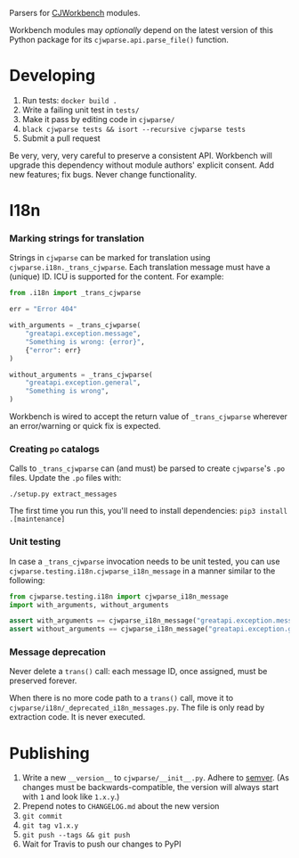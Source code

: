 Parsers for [CJWorkbench](https://github.com/CJWorkbench/cjworkbench) modules.

Workbench modules may _optionally_ depend on the latest version of this Python
package for its `cjwparse.api.parse_file()` function.

Developing
==========

1. Run tests: `docker build .`
2. Write a failing unit test in `tests/`
3. Make it pass by editing code in `cjwparse/`
4. `black cjwparse tests && isort --recursive cjwparse tests`
5. Submit a pull request

Be very, very, very careful to preserve a consistent API. Workbench will
upgrade this dependency without module authors' explicit consent. Add new
features; fix bugs. Never change functionality.

I18n
====

### Marking strings for translation

Strings in `cjwparse` can be marked for translation using
`cjwparse.i18n._trans_cjwparse`. Each translation message must have a
(unique) ID. ICU is supported for the content. For example:

```python
from .i18n import _trans_cjwparse

err = "Error 404"

with_arguments = _trans_cjwparse(
    "greatapi.exception.message",
    "Something is wrong: {error}",
    {"error": err}
)

without_arguments = _trans_cjwparse(
    "greatapi.exception.general",
    "Something is wrong",
)
```

Workbench is wired to accept the return value of `_trans_cjwparse`
wherever an error/warning or quick fix is expected.

### Creating `po` catalogs

Calls to `_trans_cjwparse` can (and must) be parsed to create `cjwparse`'s `.po` files.
Update the `.po` files with:

```
./setup.py extract_messages
```

The first time you run this, you'll need to install dependencies: `pip3 install .[maintenance]`

### Unit testing

In case a `_trans_cjwparse` invocation needs to be unit tested, you can use `cjwparse.testing.i18n.cjwparse_i18n_message` 
in a manner similar to the following: 

```python
from cjwparse.testing.i18n import cjwparse_i18n_message
import with_arguments, without_arguments

assert with_arguments == cjwparse_i18n_message("greatapi.exception.message", {"error": "Error 404"})
assert without_arguments == cjwparse_i18n_message("greatapi.exception.general")
```

### Message deprecation

Never delete a `trans()` call: each message ID, once assigned, must be preserved
forever.

When there is no more code path to a `trans()` call, move it to
`cjwparse/i18n/_deprecated_i18n_messages.py`. The file is only read by
extraction code. It is never executed.


Publishing
==========

1. Write a new `__version__` to `cjwparse/__init__.py`. Adhere to
   [semver](https://semver.org). (As changes must be backwards-compatible,
   the version will always start with `1` and look like `1.x.y`.)
2. Prepend notes to `CHANGELOG.md` about the new version
3. `git commit`
4. `git tag v1.x.y`
5. `git push --tags && git push`
6. Wait for Travis to push our changes to PyPI
